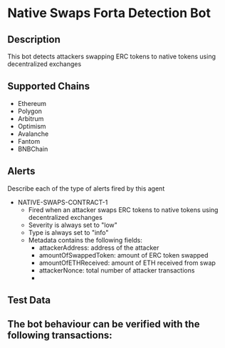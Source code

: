 # Native Swaps Forta Detection Bot

## Description

This bot detects attackers swapping ERC tokens to native tokens using decentralized exchanges

## Supported Chains

- Ethereum
- Polygon
- Arbitrum
- Optimism
- Avalanche
- Fantom
- BNBChain

## Alerts

Describe each of the type of alerts fired by this agent

- NATIVE-SWAPS-CONTRACT-1
  - Fired when an attacker swaps ERC tokens to native tokens using decentralized exchanges
  - Severity is always set to "low" 
  - Type is always set to "info"
  - Metadata contains the following fields: 
    - attackerAddress: address of the attacker
    - amountOfSwappedToken: amount of ERC token swapped
    - amountOfETHReceived: amount of ETH received from swap
    - attackerNonce: total number of attacker transactions
    - 

## Test Data

The bot behaviour can be verified with the following transactions:
- 
